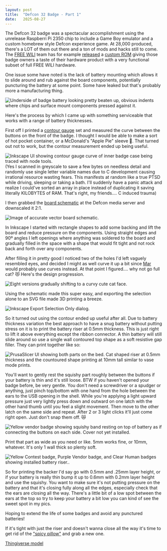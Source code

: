 ```yaml
---
layout: post
title:  "Defcon 32 Badge - Part 1"
date:   2025-08-27
---
```


The Defcon 32 badge was a spectacular accomplishment using the unrelease Raspberri Pi 2350 chip to include a Game Boy emulator and a custom homebrew style Defcon experience game. At 28,000 produced, there's a LOT of them out there and a ton of mods and hacks still to come.  The [FREE WILI](https://freewili.com) team has for example [released](https://hackaday.com/2024/11/21/free-wili-turns-dc32-badge-into-hardware-dev-tool/) a [custom ROM](https://github.com/freewili/freewili-firmware/tree/main/defcon32_badge) giving those badge owners a taste of their hardware product with a very functional subset of full FREE WILI hardware.

One issue some have noted is the lack of battery mounting which allows it to slide around and rub against the board components, potentially puncturing the battery at some point. Some have leaked but that's probably more a manufacturing thing. 

<img src="/images/dc32badgebattery.jpg" width="auto" width="100%" alt="Underside of badge battery looking pretty beaten up, obvious indents where chips and surface mount components pressed against it."/>

Here's the process by which I came up with something serviceable that works with a range of battery thicknesses. 

First off I printed a [contour gauge](https://www.printables.com/model/57209-lockable-contour-gauge) set and measured the curve between the buttons on the front of the badge. I thought I would be able to make a sort of hot pocket container, or a McDonald's "Apple Pie" sleeve 🤤. That turned out not to work, but the contour measurement ended up being useful. 

<img src="/images/dc32badgecontour.jpg" width="auto" width="100%" alt="Inkscape UI showing contour gauge curve of inner badge case being traced with node tools."/>
(Yes I scanned in greyscale to save a few bytes on needless detail and randomly use single letter variable names due to C development causing irrational resource wasting fears. This manifests at random like a true PTSD while driving, sleeping or taking a bath.  I'll suddenly have a panic attack and realize I could've sorted an array in place instead of duplicating it saving literally KILOBYTES of RAM. That's right, my friends.... C induced trauma)

I then grabbed the [board schematic](https://media.defcon.org/DEF%20CON%2032/DEF%20CON%2032%20badge/DC32%20HW.zip) at the Defcon media server and downscaled it 2:1.

<img src="/images/dc32badgeschematic.jpg" width="auto" width="100%" alt="Image of accurate vector board schematic."/>

In Inkscape I started with rectangle shapes to add some backing and lift the board and reduce pressure on the components. Using straight edges and 90º angles I left openings where anything was soldered to the board and gradually filled in the space with a shape that would fit tight and not rock back and forth over any components. 

After filling it in pretty good I noticed two of the holes I'd left vaguely resembled eyes, and decided I might as well curve it up a bit since [Mar](http://spux.art) would probably use curves instead. At that point I figured.... why not go full cat? 😻 Here's the design progression.

<img src="/images/dc32badgeprogression.jpeg" width="auto" width="100%" alt="Eight versions gradually shifting to a curvy cute cat face."/>

Using the schematic made this super easy, and exporting the selection alone to an SVG file made 3D printing a breeze.

<img src="/images/dc32badgeInkscapeExport.jpg" width="auto" width="100%" alt="Inkscape Export Selection Only dialog."/>

So it turned out using the contour ended up useful after all. Due to battery thickness variation the best approach to have a snug battery without putting stress on it is to print the battery riser at 0.5mm thickness.  This is just right to lift it above everything except the ribbon connector. A thin battery will still slide around so use a single wall contoured top shape as a soft resistive gap filler. They can print together like so:

<img src="/images/dc32badgeprinting.jpg" width="auto" width="100%" alt="PrusaSlicer UI showing both parts on the bed. Cat shaped riser at 0.5mm thickness and the countoured shape printing at 10mm tall similar to vase mode prints."/>

You'll want to gently rest the squishy part roughly between the buttons if your battery is thin and it's still loose. BTW if you haven't opened your badge before, be very gentle. You don't need a screwdriver or a spudger or anything, just pinch top/bottom with one hand from the hole between the ears to the USB opening in the shell. While you're applying a light upward pressure just very lightly press down and outward on one latch with the other hand thumb until you feel a slight movement.  Then move to the other latch on the same side and repeat.  After 2 or 3 light clicks it'll just come right open. Just don't snap them off. 😿

<img src="/images/dc32badgesetup.jpeg" width="auto" width="100%" alt="Yellow vendor badge showing squishy band resting on top of battery as if connecting the buttons on each side. Cover not yet installed."/>

Print that part as wide as you need or like.  5mm works fine, or 10mm, whatever. It's only 1 wall thick so plenty soft. 

<img src="/images/dc32badgeallthree.jpeg" width="auto" width="100%" alt="Yellow Contest badge, Purple Vendor badge, and Clear Human badges showing installed battery riser.."/>

So for printing the backer I'd say go with 0.5mm and .25mm layer height, or if your battery is really thin bump it up to 0.6mm with 0.2mm layer height and use the squishy. You want to make sure it's not putting pressure on the battery and that it's closing fully along all the edges, especially check that the ears are closing all the way. There's a little bit of a low spot between the ears at the top so try to keep your battery a bit low you can kind of see the sweet spot in my pics.

Hoping to extend the life of some badges and avoid any punctured batteries!

If it's tight with just the riser and doesn't wanna close all the way it's time to get rid of the ["spicy pillow"](https://www.reddit.com/r/spicypillows/) and grab a new one. 

[Thingiverse model](https://www.thingiverse.com/thing:7130140)
